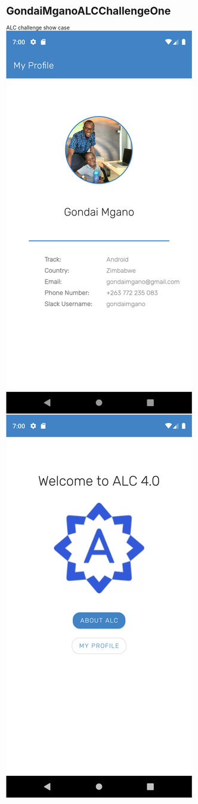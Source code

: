 # GondaiMganoALCChallengeOne
ALC challenge show case
![alt text](Activity_Profile.png)
![alt text](Activity_WelcomeMain.png)
